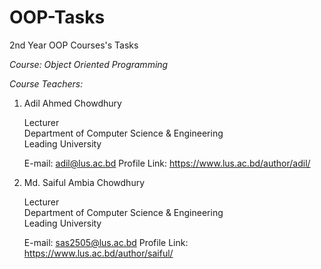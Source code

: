 # OOP-Tasks
 2nd Year OOP Courses's Tasks
 
*Course: Object Oriented Programming*

*Course Teachers:*

1. Adil Ahmed Chowdhury

   Lecturer<br>
   Department of Computer Science & Engineering <br>
   Leading University
 
   E-mail: adil@lus.ac.bd
   Profile Link: https://www.lus.ac.bd/author/adil/
  
2. Md. Saiful Ambia Chowdhury

   Lecturer<br>
   Department of Computer Science & Engineering<br>
   Leading University
   
   E-mail: sas2505@lus.ac.bd
   Profile Link: https://www.lus.ac.bd/author/saiful/
